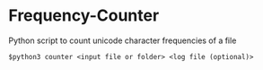 # Frequency-Counter
Python script to count unicode character frequencies of a file

```$python3 counter <input file or folder> <log file (optional)>```
